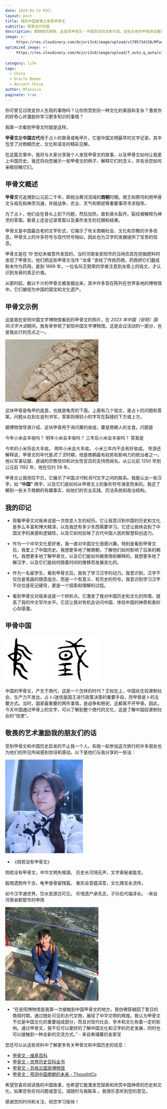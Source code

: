 ```yaml
---
date: 2024-01-22 03🕙
layout: post
title: 我的中国故事之发现甲骨文
subtitle: 探索古代中国
description: 跟随我的旅程，去发现甲骨文--中国历史的古老片段。这些古老的甲骨讲述着商朝的故事，分享着过去的秘密。我的经历加深了我对中国文化和历史的热爱，将我与古老的智慧和文字世界联系在一起。
image: >-
     https://res.cloudinary.com/dvjxri3cd/image/upload/v1705734158/Mfaouzia/%E5%BE%AE%E4%BF%A1%E5%9B%BE%E7%89%87_20240116205117_sosypb.jpg
optimized_image: >-
     https://res.cloudinary.com/dvjxri3cd/image/upload/f_auto,q_auto/v1/Mfaouzia/%E5%BE%AE%E4%BF%A1%E5%9B%BE%E7%89%87_20240116205117_sosypb
     
category: life
tags:
  - China
  - Oracle Bones
  - Ancient China
author: Mfaouzia
paginate: true
---
```

你可曾见过改变你人生观的事物吗？让你欣赏到另一种文化的美丽和复杂？激发你的好奇心并激励你学习更多知识的事情？

我第一次看到甲骨文时就是这样。

**甲骨文**是**中国古代**用于占卜的兽骨或龟甲片，它是中国文明最早的文字记录，其中包含了对商朝历史、文化和语言的精彩见解。

在这篇文章中，我将与大家分享我个人发现甲骨文的故事，以及甲骨文如何让我爱上中国历史。我还将向您展示一些甲骨文的例子，解释它们的含义，并告诉您如何亲眼目睹它们。

## 甲骨文概述
**甲骨文**可追溯到公元前二千年，即统治黄河流域的**商朝**时期。商王和祭司利用甲骨文与祖先和神灵沟通，并就战争、农业、天气和祭祀等重要事项寻求指导。

为了占卜，他们会在骨头上刻下问题，然后加热，直到骨头裂开。裂纹被解释为神灵的答案。骸骨上还会记录答案以及事件发生的日期和结果。

甲骨文是中国最古老的文字形式，它揭示了有关商朝社会、文化和宗教的许多信息。甲骨文上的许多符号与现代符号相似，因此也为汉字的发展提供了宝贵的信息。

甲骨文是在 19 世纪末被意外发现的，当时河南省安阳市的当地农民在挖掘肥料时发现了甲骨文。他们把这些甲骨文当作 "龙骨 "卖给了传统药商，药商把它们磨成粉末作为药用。直到 1899 年，一位名叫王懿荣的学者注意到龙骨上的铭文，才认识到龙骨的真正价值。

从那时起，数以千计的甲骨文被发掘出来，其中许多现在陈列在世界各地的博物馆中。它们被视为中国的国宝和文化遗产。

## 甲骨文示例
这是我在安阳中国文字博物馆看到的甲骨文的照片，在 *2023 年中国（安阳）国际汉字大会*期间，我有幸参观了安阳中国文字博物馆。这是会议活动的一部分，也是我此行的亮点之一。

<img src="https://raw.githubusercontent.com/Mfaouzia/Mfaouzia.github.io/master/src/img/january/13.jpg" alt="time" height="200" width="300"/>   

这块甲骨是龟甲的底盘，也就是龟壳的下面。上面有几个铭文，是占卜的问题和答案。问题从右到左竖列书写，答案则用较小的字写在裂缝的下方或上方。

据博物馆导游介绍，这块甲骨用于询问粟的收成，粟是商朝人的主食。问题是

今年小米会丰收吗？
明年小米会丰收吗？
三年后小米会丰收吗？
答案是

今年的小米将会大丰收。
明年小米会大丰收。
小米三年内不会有好收成。
导游还解释说，甲骨文的年代是*武丁王*时期，他是商朝最有权势和影响力的统治者之一。他以军事征服、虔诚的宗教信仰和对女性官员的支持而闻名。从公元前 1250 年到公元前 1192 年，他在位约 59 年。

甲骨文让我惊叹不已，它展示了中国*古代*和*现代*文字之间的联系。我能认出一些汉字，如 **“中国”** 两字，以及它们是如何从甲骨文上的象形符号演变而来的。我还了解到一些关于商朝的有趣事实，如他们的农业实践、历法系统和政治结构。

## 我的印记
* 观看甲骨文对我来说是一次改变人生的经历。它让我意识到中国的历史和文化是多么丰富和博大精深，以及我还有多少东西需要学习。它还让我体会到了中国文字的美感和逻辑性，以及它如何反映了古代中国人民的智慧和创造力。

 * 作为一个中华文化爱好者，我一直对中国文化很感兴趣，特别是看到甲骨文后，我爱上了中国历史。我想更多地了解商朝，了解他们如何影响了后来的朝代。我想更多地了解甲骨文，以及它们是如何被使用和解释的。我想更多地了解汉字，以及它们是如何随着时间的推移而发展变化的。

 * 作为一名留学生，看到甲骨文后，我有了学习汉字的动力。我意识到，汉字不仅仅是笔画的随意组合，而是一个有意义、有历史的符号。我意识到学习汉字不仅仅是死记硬背，更是一个探索和理解的过程。

* 看到甲骨文对我来说是一个转折点。它激发了我对中国历史和文化的热情，提高了我的中文写作水平。它还让我对有机会访问中国、体验中国的神奇和奥妙心存感激。

## 甲骨中国
<img width="150" height="150" src="https://raw.githubusercontent.com/Mfaouzia/Mfaouzia.github.io/master/src/img/january/16.png">
<img width="150" height="150" src="https://raw.githubusercontent.com/Mfaouzia/Mfaouzia.github.io/master/src/img/january/17.png">

   中国的甲骨文，产生于商代，这是一个怎样的时代？王权在上，中国处在奴隶制社会，生产力不发达，占卜/迷信是国王进行政策决策的重要手段，而甲骨是卜的主要方式。当时，国家最重要的两件事情，是战争和祭祀，这都离不开甲骨。因此，今天中国通过甲骨上的文字，可以了解到整个商代的文化，这是了解中国奴隶制社会的“信使”。     

## 敬畏的艺术激励我的朋友们的话
受到甲骨文和中国历史启发的不止我一个人。和我一起参加这次旅行的许多朋友也为他们的所见所闻感到惊讶和感动。以下是他们与我分享的一些话：

<img width="250" height="300" src="https://raw.githubusercontent.com/Mfaouzia/Mfaouzia.github.io/master/src/img/january/14.jpg">

* 《倘若没有甲骨文》
 
倘若没有甲骨文，中华文明失根源。
历史长河悄无声，文字奥秘谁能言。
 
殷商遗韵传千古，龟甲兽骨留残篇。
象形会意蕴深意，文化瑰宝永流传。
 
如今汉字通世界，饮水思源岂可忘。
珍惜遗产承先志，子孙后代福泽长。 -来自河南省鹤壁市的申雨

<img width="300" height="300" src="https://raw.githubusercontent.com/Mfaouzia/Mfaouzia.github.io/master/src/img/january/18.jpg">

* “在安阳博物馆是我第一次接触到中国甲骨文的地方，我仿佛穿越回了昔日的商周时期，通过随处可见的古代文物，展现了中华文明的辉煌。我认为甲骨文不仅是中国文化的重要组成部分，而且对现代社会、学术和文化有着一定的影响。通过甲骨文，我不仅可以更好的了解中国文化和汉字的历史发展，同时也可以接触到一种全新的交流方式。” - 来自柬埔寨的金家宝

您还可以从这些资料中了解更多有关甲骨文和中国历史的信息：

- [甲骨文 - 维基百科](https://en.wikipedia.org/wiki/Oracle_bone)
- [甲骨文 - 世界历史百科全书](https://www.worldhistory.org/Oracle_Bones/)
- [甲骨文 - 苏格兰国家博物馆](https://www.nms.ac.uk/oraclebones/)
- [甲骨文：预测中国商朝的未来 - ThoughtCo](https://www.thoughtco.com/oracle-bones-shang-dynasty-china-172015)

希望您喜欢阅读我的中国故事，也希望它能激发您探索和欣赏中国神奇的历史和文化。如果您有任何问题或意见，请随时与我联系 。我很乐意听到您的意见。

感谢您的时间和关注，祝您学习愉快！
